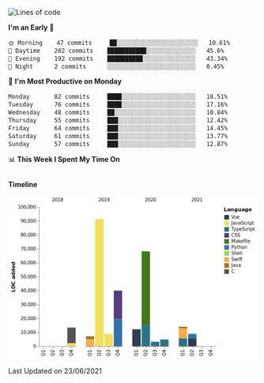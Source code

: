 <!--START_SECTION:waka-->
![Lines of code](https://img.shields.io/badge/From%20Hello%20World%20I%27ve%20Written-272990%20lines%20of%20code-blue)

**I'm an Early 🐤** 

```text
🌞 Morning    47 commits     ██░░░░░░░░░░░░░░░░░░░░░░░   10.61% 
🌆 Daytime    202 commits    ███████████░░░░░░░░░░░░░░   45.6% 
🌃 Evening    192 commits    ██████████░░░░░░░░░░░░░░░   43.34% 
🌙 Night      2 commits      ░░░░░░░░░░░░░░░░░░░░░░░░░   0.45%

```
📅 **I'm Most Productive on Monday** 

```text
Monday       82 commits     ████░░░░░░░░░░░░░░░░░░░░░   18.51% 
Tuesday      76 commits     ████░░░░░░░░░░░░░░░░░░░░░   17.16% 
Wednesday    48 commits     ██░░░░░░░░░░░░░░░░░░░░░░░   10.84% 
Thursday     55 commits     ███░░░░░░░░░░░░░░░░░░░░░░   12.42% 
Friday       64 commits     ███░░░░░░░░░░░░░░░░░░░░░░   14.45% 
Saturday     61 commits     ███░░░░░░░░░░░░░░░░░░░░░░   13.77% 
Sunday       57 commits     ███░░░░░░░░░░░░░░░░░░░░░░   12.87%

```


📊 **This Week I Spent My Time On** 

```text
```

**Timeline**

![Chart not found](https://raw.githubusercontent.com/johann-lr/johann-lr/master/charts/bar_graph.png) 


 Last Updated on 23/06/2021
<!--END_SECTION:waka-->
